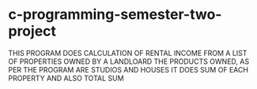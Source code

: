 # c-programming-semester-two-project
THIS PROGRAM DOES CALCULATION OF RENTAL INCOME FROM A LIST OF PROPERTIES OWNED BY A LANDLOARD THE PRODUCTS OWNED, AS PER THE PROGRAM ARE STUDIOS AND HOUSES IT DOES SUM OF EACH PROPERTY AND ALSO TOTAL SUM

